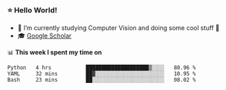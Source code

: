 ### ⭐️ Hello World!

<!--
**hologerry/hologerry** is a ✨ _special_ ✨ repository because its `README.md` (this file) appears on your GitHub profile.

Here are some ideas to get you started:

- 🔭 I’m currently working and studying on Computer Vision
- 🌱 I’m currently learning at Peking University
- 💬 Ask me about 
- 📫 How to reach me: E-mail
- 😄 Pronouns: he/his
- ⚡ Fun fact: Music is the Power
-->


- 🔭 I’m currently studying Computer Vision and doing some cool stuff 🤖
- 🎓 [Google Scholar](https://scholar.google.com/citations?user=3ykqW9wAAAAJ&hl=en)


📊 **This week I spent my time on**

<!--START_SECTION:waka-->
```text
Python   4 hrs           ████████████████████▒░░░░   80.96 % 
YAML     32 mins         ██▓░░░░░░░░░░░░░░░░░░░░░░   10.95 % 
Bash     23 mins         ██░░░░░░░░░░░░░░░░░░░░░░░   08.02 % 
```
<!--END_SECTION:waka-->
